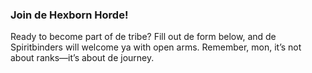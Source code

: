 ### **Join de Hexborn Horde!**
Ready to become part of de tribe? Fill out de form below, and de Spiritbinders will welcome ya with open arms. Remember, mon, it’s not about ranks—it’s about de journey.
